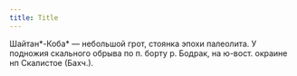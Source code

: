 ```yaml
---
title: Title
---
```


Шайтан*-Коба* — небольшой грот, стоянка эпохи палеолита. У подножия скального
обрыва по п. борту р. Бодрак, на ю-вост. окраине нп Скалистое (Бахч.).
